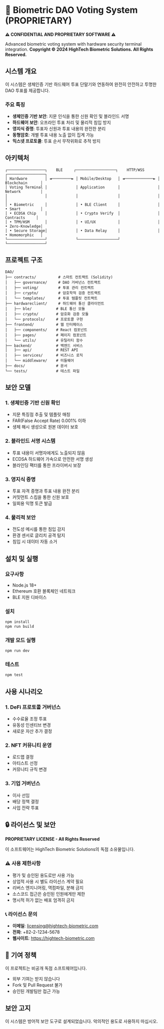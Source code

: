 # 🔐 Biometric DAO Voting System (PROPRIETARY)

**⚠️ CONFIDENTIAL AND PROPRIETARY SOFTWARE ⚠️**

Advanced biometric voting system with hardware security terminal integration.
**Copyright © 2024 HighTech Biometric Solutions. All Rights Reserved.**

## 시스템 개요

이 시스템은 생체인증 기반 하드웨어 투표 단말기와 연동하여 완전히 안전하고 투명한 DAO 투표를 제공합니다.

### 주요 특징

- **생체인증 기반 보안**: 지문 인식을 통한 신원 확인 및 블라인드 서명
- **하드웨어 보안**: 오프라인 투표 처리 및 물리적 침입 방지
- **영지식 증명**: 투표자 신원과 투표 내용의 완전한 분리
- **동형암호**: 개별 투표 내용 노출 없이 집계 가능
- **믹스넷 프로토콜**: 투표 순서 무작위화로 추적 방지

## 아키텍처

```
┌─────────────────┐    BLE     ┌──────────────────┐    HTTP/WSS    ┌─────────────────┐
│ Hardware        │ ◄─────────► │ Mobile/Desktop   │ ◄─────────────► │ Blockchain      │
│ Voting Terminal │             │ Application      │                 │ Network         │
│                 │             │                  │                 │                 │
│ • Biometric     │             │ • BLE Client     │                 │ • Smart         │
│ • ECDSA Chip    │             │ • Crypto Verify  │                 │   Contracts     │
│ • TPM/HSM       │             │ • UI/UX          │                 │ • Zero-Knowledge│
│ • Secure Storage│             │ • Data Relay     │                 │ • Homomorphic   │
└─────────────────┘             └──────────────────┘                 └─────────────────┘
```

## 프로젝트 구조

```
DAO/
├── contracts/          # 스마트 컨트랙트 (Solidity)
│   ├── governance/     # DAO 거버넌스 컨트랙트
│   ├── voting/         # 투표 관리 컨트랙트
│   ├── crypto/         # 암호학적 검증 컨트랙트
│   └── templates/      # 투표 템플릿 컨트랙트
├── hardwareclient/     # 하드웨어 통신 클라이언트
│   ├── ble/           # BLE 통신 모듈
│   ├── crypto/        # 암호화 검증 모듈
│   └── protocols/     # 프로토콜 구현
├── frontend/          # 웹 인터페이스
│   ├── components/    # React 컴포넌트
│   ├── pages/         # 페이지 컴포넌트
│   └── utils/         # 유틸리티 함수
├── backend/           # 백엔드 서비스
│   ├── api/           # REST API
│   ├── services/      # 비즈니스 로직
│   └── middleware/    # 미들웨어
├── docs/              # 문서
└── tests/             # 테스트 파일
```

## 보안 모델

### 1. 생체인증 기반 신원 확인
- 지문 특징점 추출 및 템플릿 매칭
- FAR(False Accept Rate) 0.001% 이하
- 생체 해시 생성으로 원본 데이터 보호

### 2. 블라인드 서명 시스템
- 투표 내용이 서명자에게도 노출되지 않음
- ECDSA 하드웨어 가속으로 안전한 서명 생성
- 블라인딩 팩터를 통한 프라이버시 보장

### 3. 영지식 증명
- 투표 자격 증명과 투표 내용 완전 분리
- 커밋먼트 스킴을 통한 신원 보호
- 일회용 익명 토큰 발급

### 4. 물리적 보안
- 전도성 메시를 통한 침입 감지
- 환경 센서로 글리치 공격 탐지
- 침입 시 데이터 자동 소거

## 설치 및 실행

### 요구사항
- Node.js 18+
- Ethereum 호환 블록체인 네트워크
- BLE 지원 디바이스

### 설치
```bash
npm install
npm run build
```

### 개발 모드 실행
```bash
npm run dev
```

### 테스트
```bash
npm test
```

## 사용 시나리오

### 1. DeFi 프로토콜 거버넌스
- 수수료율 조정 투표
- 유동성 인센티브 변경
- 새로운 자산 추가 결정

### 2. NFT 커뮤니티 운영
- 로드맵 결정
- 아티스트 선정
- 커뮤니티 규칙 변경

### 3. 기업 거버넌스
- 이사 선임
- 배당 정책 결정
- 사업 전략 투표

## 🔒 라이선스 및 보안

**PROPRIETARY LICENSE - All Rights Reserved**

이 소프트웨어는 HighTech Biometric Solutions의 독점 소유물입니다.

### ⚠️ 사용 제한사항
- 평가 및 승인된 용도로만 사용 가능
- 상업적 사용 시 별도 라이선스 계약 필요
- 리버스 엔지니어링, 역컴파일, 분해 금지
- 소스코드 접근은 승인된 인원에게만 제한
- 명시적 허가 없는 배포 엄격히 금지

### 📞 라이선스 문의
- **이메일**: licensing@hightech-biometric.com
- **전화**: +82-2-1234-5678
- **웹사이트**: https://hightech-biometric.com

## 🚫 기여 정책

이 프로젝트는 비공개 독점 소프트웨어입니다.
- 외부 기여는 받지 않습니다
- Fork 및 Pull Request 불가
- 승인된 개발팀만 접근 가능

## 보안 고지

이 시스템은 방어적 보안 도구로 설계되었습니다. 악의적인 용도로 사용하지 마십시오.